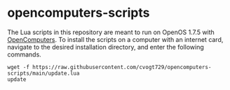 # opencomputers-scripts

The Lua scripts in this repository are meant to run on OpenOS 1.7.5 with [OpenComputers](https://github.com/MightyPirates/OpenComputers). To install the scripts on a computer with an internet card, navigate to the desired installation directory, and enter the following commands.

```
wget -f https://raw.githubusercontent.com/cvogt729/opencomputers-scripts/main/update.lua
update
```